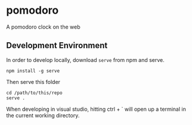 pomodoro
========

A pomodoro clock on the web


Development Environment
-----------------------

In order to develop locally, download `serve` from npm and serve.

```
npm install -g serve
```

Then serve this folder

```
cd /path/to/this/repo
serve .
```

When developing in visual studio, hitting ctrl + ` will open up a terminal in the current working directory.
